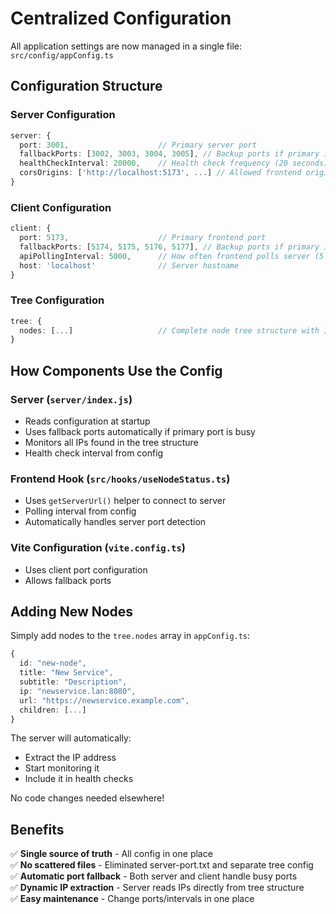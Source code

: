 # Centralized Configuration

All application settings are now managed in a single file: `src/config/appConfig.ts`

## Configuration Structure

### Server Configuration
```typescript
server: {
  port: 3001,                    // Primary server port
  fallbackPorts: [3002, 3003, 3004, 3005], // Backup ports if primary is busy
  healthCheckInterval: 20000,    // Health check frequency (20 seconds)
  corsOrigins: ['http://localhost:5173', ...] // Allowed frontend origins
}
```

### Client Configuration
```typescript
client: {
  port: 5173,                    // Primary frontend port
  fallbackPorts: [5174, 5175, 5176, 5177], // Backup ports if primary is busy
  apiPollingInterval: 5000,      // How often frontend polls server (5 seconds)
  host: 'localhost'              // Server hostname
}
```

### Tree Configuration
```typescript
tree: {
  nodes: [...]                   // Complete node tree structure with IPs
}
```

## How Components Use the Config

### Server (`server/index.js`)
- Reads configuration at startup
- Uses fallback ports automatically if primary port is busy
- Monitors all IPs found in the tree structure
- Health check interval from config

### Frontend Hook (`src/hooks/useNodeStatus.ts`)
- Uses `getServerUrl()` helper to connect to server
- Polling interval from config
- Automatically handles server port detection

### Vite Configuration (`vite.config.ts`)
- Uses client port configuration
- Allows fallback ports

## Adding New Nodes

Simply add nodes to the `tree.nodes` array in `appConfig.ts`:

```typescript
{
  id: "new-node",
  title: "New Service",
  subtitle: "Description",
  ip: "newservice.lan:8080",
  url: "https://newservice.example.com",
  children: [...]
}
```

The server will automatically:
- Extract the IP address
- Start monitoring it
- Include it in health checks

No code changes needed elsewhere!

## Benefits

✅ **Single source of truth** - All config in one place  
✅ **No scattered files** - Eliminated server-port.txt and separate tree config  
✅ **Automatic port fallback** - Both server and client handle busy ports  
✅ **Dynamic IP extraction** - Server reads IPs directly from tree structure  
✅ **Easy maintenance** - Change ports/intervals in one place  
